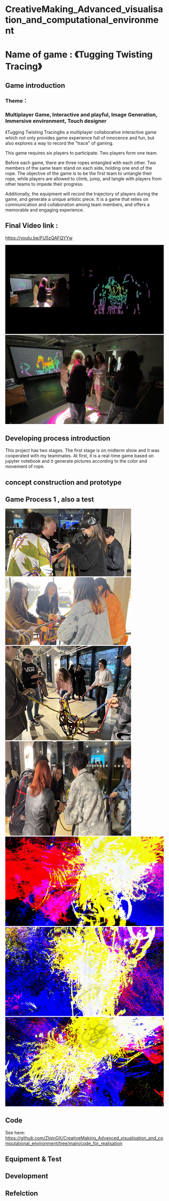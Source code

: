 # CreativeMaking_Advanced_visualisation_and_computational_environment

# Name of game : 《Tugging Twisting Tracing》

## Game introduction

### Theme： 
### Multiplayer Game, Interactive and playful, Image Generation, Immersive environment, Touch designer


《Tugging Twisting Tracing》is a multiplayer collaborative interactive game which not only provides game experience full of innocence and fun, but also explores a way to record the "trace" of gaming. 

This game requires six players to participate. Two players form one team. 

Before each game, there are three ropes entangled with each other. Two members of the same team stand on each side, holding one end of the rope. The objective of the game is to be the first team to untangle their rope, while players are allowed to climb, jump, and tangle with players from other teams to impede their progress. 

Additionally, the equipment will record the trajectory of players during the game, and generate a unique artistic piece. It is a game that relies on communication and collaboration among team members, and offers a memorable and engaging experience.

## Final Video link :
https://youtu.be/FU5zQAFQYYw 

![图片名称](https://github.com/ZIqinGX/CreativeMaking_Advanced_visualisation_and_computational_environment/blob/main/Final%20stage%20video%20shortcut/cover6.png) 
![图片名称](https://github.com/ZIqinGX/CreativeMaking_Advanced_visualisation_and_computational_environment/blob/main/Final%20stage%20video%20shortcut/cover7.png) 

## Developing process introduction

This project has two stages. The first stage is on midterm show and it was cooperated with my teammates. At first, it is a real-time game based on jupyter notebook and it generate pictures according to the color and movement of rope.



## concept construction and prototype

## Game Process 1 , also a test

![图片名称](https://github.com/ZIqinGX/CreativeMaking_Advanced_visualisation_and_computational_environment/blob/main/Game%20process%20photo/game_process_record3resize.png) 
![图片名称](https://github.com/ZIqinGX/CreativeMaking_Advanced_visualisation_and_computational_environment/blob/main/Game%20process%20photo/game_process_record4resized.png)
![图片名称](https://github.com/ZIqinGX/CreativeMaking_Advanced_visualisation_and_computational_environment/blob/main/Game%20process%20photo/game_process_record2resized.png)
![图片名称](https://github.com/ZIqinGX/CreativeMaking_Advanced_visualisation_and_computational_environment/blob/main/Game%20process%20photo/game_process_record5resized.jpg)
![图片名称](https://github.com/ZIqinGX/CreativeMaking_Advanced_visualisation_and_computational_environment/blob/main/Generated_pictures_from_playing/artwork3resized.png) 
![图片名称](https://github.com/ZIqinGX/CreativeMaking_Advanced_visualisation_and_computational_environment/blob/main/Generated_pictures_from_playing/artwork1resized.png) 
![图片名称](https://github.com/ZIqinGX/CreativeMaking_Advanced_visualisation_and_computational_environment/blob/main/Generated_pictures_from_playing/artwork2resized.png) 


## Code
See here: https://github.com/ZIqinGX/CreativeMaking_Advanced_visualisation_and_computational_environment/tree/main/code_for_realisation

## Equipment & Test

## Development

## Refelction
